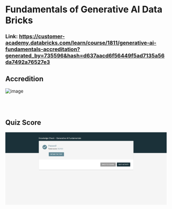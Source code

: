 # Fundamentals of Generative AI Data Bricks


### Link: https://customer-academy.databricks.com/learn/course/1811/generative-ai-fundamentals-accreditation?generated_by=735596&hash=d637aacd6f56449f5ad7135a56da7492a76527e3 

## Accredition
![image](https://github.com/user-attachments/assets/2e6d4f81-91fb-461a-bebc-de63f705701e)


<br/>
<br/>

## Quiz Score
![Quiz Score](https://github.com/Kshitij-Darwhekar/Fundamentals-of-Generative-AI-Data-Bricks/blob/cb1e0a6ed71038de05edf342f983a959f2456be6/Quiz%20Score.png)
